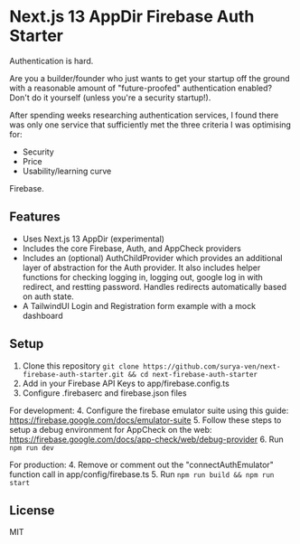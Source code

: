 # Next.js 13 AppDir Firebase Auth Starter

Authentication is hard. 

Are you a builder/founder who just wants to get your startup off the ground with a reasonable amount of "future-proofed" authentication enabled? Don't do it yourself (unless you're a security startup!).

After spending weeks researching authentication services, I found there was only one service that sufficiently met the three criteria I was optimising for:
- Security
- Price
- Usability/learning curve

Firebase.


## Features

- Uses Next.js 13 AppDir (experimental)
- Includes the core Firebase, Auth, and AppCheck providers
- Includes an (optional) AuthChildProvider which provides an additional layer of abstraction for the Auth provider. It also includes helper functions for checking logging in, logging out, google log in with redirect, and restting password. Handles redirects automatically based on auth state.
- A TailwindUI Login and Registration form example with a mock dashboard

## Setup


1. Clone this repository ```git clone https://github.com/surya-ven/next-firebase-auth-starter.git && cd next-firebase-auth-starter```
2. Add in your Firebase API Keys to  app/firebase.config.ts
3. Configure .firebaserc and firebase.json files

For development:
4. Configure the firebase emulator suite using this guide: https://firebase.google.com/docs/emulator-suite
5. Follow these steps to setup a debug environment for AppCheck on the web: https://firebase.google.com/docs/app-check/web/debug-provider 
6. Run ```npm run dev```

For production:
4. Remove or comment out the "connectAuthEmulator" function call in app/config/firebase.ts
5. Run ```npm run build && npm run start```

## License

MIT

